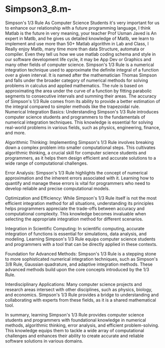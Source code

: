 # Simpson3_8.m-
Simpson's 1/3 Rule
As Computer Science Students it's very important for us to enhance our relationship with a future programming language, I think Matlab is the future in very meaning, your teacher Prof Usman Javed is An expert in Matlb, and he gives us detailed knowledge of Matlb, we learn to implement and use more than 50+ Matlab algorithm in Lab and Class, I Really enjoy Matlb, many time more than data Structure, automata or compiler. Even they tell us how we use matlab coding schema and style in our software development life cycle, it may be App Dev or Graphics and many other fields of computer science. 
Simpson's 1/3 Rule is a numerical integration technique used to approximate the definite integral of a function over a given interval. It is named after the mathematician Thomas Simpson and falls under the broader category of numerical methods for solving problems in calculus and applied mathematics. The rule is based on approximating the area under the curve of a function by fitting parabolic segments to consecutive intervals and summing their areas. The accuracy of Simpson's 1/3 Rule comes from its ability to provide a better estimation of the integral compared to simpler methods like the trapezoidal rule.
Numerical Integration Basics: Understanding Simpson's 1/3 Rule introduces computer science students and programmers to the fundamentals of numerical integration techniques. This knowledge is essential for solving real-world problems in various fields, such as physics, engineering, finance, and more.

Algorithmic Thinking: Implementing Simpson's 1/3 Rule involves breaking down a complex problem into smaller computational steps. This cultivates algorithmic thinking, a crucial skill for computer science students and programmers, as it helps them design efficient and accurate solutions to a wide range of computational challenges.

Error Analysis: Simpson's 1/3 Rule highlights the concept of numerical approximation and the inherent errors associated with it. Learning how to quantify and manage these errors is vital for programmers who need to develop reliable and precise computational models.

Optimization and Efficiency: While Simpson's 1/3 Rule itself is not the most efficient integration method for all situations, understanding its principles helps programmers appreciate the trade-offs between accuracy and computational complexity. This knowledge becomes invaluable when selecting the appropriate integration method for different scenarios.

Integration in Scientific Computing: In scientific computing, accurate integration of functions is essential for simulations, data analysis, and modeling. Learning Simpson's 1/3 Rule equips computer science students and programmers with a tool that can be directly applied in these contexts.

Foundation for Advanced Methods: Simpson's 1/3 Rule is a stepping stone to more sophisticated numerical integration techniques, such as Simpson's 3/8 Rule, Gaussian quadrature, and adaptive integration methods. These advanced methods build upon the core concepts introduced by the 1/3 Rule.

Interdisciplinary Applications: Many computer science projects and research areas intersect with other disciplines, such as physics, biology, and economics. Simpson's 1/3 Rule provides a bridge to understanding and collaborating with experts from these fields, as it is a shared mathematical tool.

In summary, learning Simpson's 1/3 Rule provides computer science students and programmers with foundational knowledge in numerical methods, algorithmic thinking, error analysis, and efficient problem-solving. This knowledge equips them to tackle a wide array of computational challenges and enhances their ability to create accurate and reliable software solutions in various domains.

